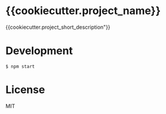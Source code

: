 # {{cookiecutter.project_name}}

{{cookiecutter.project_short_description"}}

# Development

```console
$ npm start
```

# License

MIT
